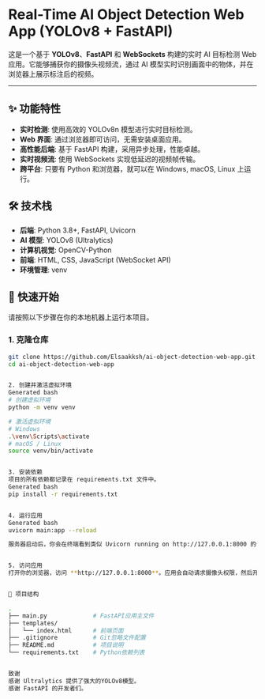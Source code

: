 # Real-Time AI Object Detection Web App (YOLOv8 + FastAPI)

这是一个基于 **YOLOv8**、**FastAPI** 和 **WebSockets** 构建的实时 AI 目标检测 Web 应用。它能够捕获你的摄像头视频流，通过 AI 模型实时识别画面中的物体，并在浏览器上展示标注后的视频。

---

## ✨ 功能特性

- **实时检测**: 使用高效的 YOLOv8n 模型进行实时目标检测。
- **Web 界面**: 通过浏览器即可访问，无需安装桌面应用。
- **高性能后端**: 基于 FastAPI 构建，采用异步处理，性能卓越。
- **实时视频流**: 使用 WebSockets 实现低延迟的视频帧传输。
- **跨平台**: 只要有 Python 和浏览器，就可以在 Windows, macOS, Linux 上运行。

## 🛠️ 技术栈

- **后端**: Python 3.8+, FastAPI, Uvicorn
- **AI 模型**: YOLOv8 (Ultralytics)
- **计算机视觉**: OpenCV-Python
- **前端**: HTML, CSS, JavaScript (WebSocket API)
- **环境管理**: venv

## 🚀 快速开始

请按照以下步骤在你的本地机器上运行本项目。

### 1. 克隆仓库

```bash
git clone https://github.com/Elsaakksh/ai-object-detection-web-app.git
cd ai-object-detection-web-app


2. 创建并激活虚拟环境
Generated bash
# 创建虚拟环境
python -m venv venv

# 激活虚拟环境
# Windows
.\venv\Scripts\activate
# macOS / Linux
source venv/bin/activate


3. 安装依赖
项目的所有依赖都记录在 requirements.txt 文件中。
Generated bash
pip install -r requirements.txt


4. 运行应用
Generated bash
uvicorn main:app --reload

服务器启动后，你会在终端看到类似 Uvicorn running on http://127.0.0.1:8000 的信息。


5. 访问应用
打开你的浏览器，访问 **http://127.0.0.1:8000**。应用会自动请求摄像头权限，然后开始实时检测！


📝 项目结构

.
├── main.py             # FastAPI应用主文件
├── templates/
│   └── index.html      # 前端页面
├── .gitignore          # Git忽略文件配置
├── README.md           # 项目说明
└── requirements.txt    # Python依赖列表


致谢
感谢 Ultralytics 提供了强大的YOLOv8模型。
感谢 FastAPI 的开发者们。


```
